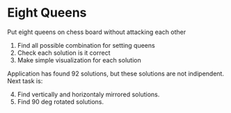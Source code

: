 # Eight Queens
Put eight queens on chess board without attacking each other

1. Find all possible combination for setting queens
2. Check each solution is it correct
3. Make simple visualization for each solution

Application has found 92 solutions, but these solutions are not indipendent.
Next task is:

4. Find vertically and horizontaly mirrored solutions.
5. Find 90 deg rotated solutions.
